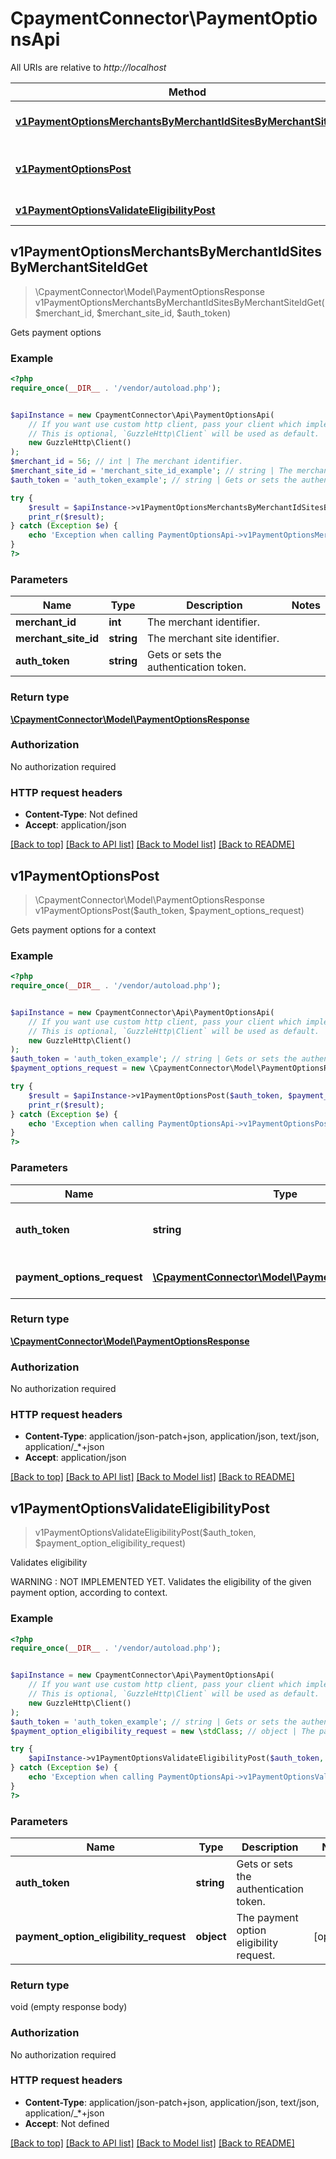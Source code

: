 # CpaymentConnector\PaymentOptionsApi

All URIs are relative to *http://localhost*

Method | HTTP request | Description
------------- | ------------- | -------------
[**v1PaymentOptionsMerchantsByMerchantIdSitesByMerchantSiteIdGet**](PaymentOptionsApi.md#v1PaymentOptionsMerchantsByMerchantIdSitesByMerchantSiteIdGet) | **GET** /v1/payment-options/merchants/{merchantId}/sites/{merchantSiteId} | Gets payment options
[**v1PaymentOptionsPost**](PaymentOptionsApi.md#v1PaymentOptionsPost) | **POST** /v1/payment-options | Gets payment options for a context
[**v1PaymentOptionsValidateEligibilityPost**](PaymentOptionsApi.md#v1PaymentOptionsValidateEligibilityPost) | **POST** /v1/payment-options/validateEligibility | Validates eligibility



## v1PaymentOptionsMerchantsByMerchantIdSitesByMerchantSiteIdGet

> \CpaymentConnector\Model\PaymentOptionsResponse v1PaymentOptionsMerchantsByMerchantIdSitesByMerchantSiteIdGet($merchant_id, $merchant_site_id, $auth_token)

Gets payment options

### Example

```php
<?php
require_once(__DIR__ . '/vendor/autoload.php');


$apiInstance = new CpaymentConnector\Api\PaymentOptionsApi(
    // If you want use custom http client, pass your client which implements `GuzzleHttp\ClientInterface`.
    // This is optional, `GuzzleHttp\Client` will be used as default.
    new GuzzleHttp\Client()
);
$merchant_id = 56; // int | The merchant identifier.
$merchant_site_id = 'merchant_site_id_example'; // string | The merchant site identifier.
$auth_token = 'auth_token_example'; // string | Gets or sets the authentication token.

try {
    $result = $apiInstance->v1PaymentOptionsMerchantsByMerchantIdSitesByMerchantSiteIdGet($merchant_id, $merchant_site_id, $auth_token);
    print_r($result);
} catch (Exception $e) {
    echo 'Exception when calling PaymentOptionsApi->v1PaymentOptionsMerchantsByMerchantIdSitesByMerchantSiteIdGet: ', $e->getMessage(), PHP_EOL;
}
?>
```

### Parameters


Name | Type | Description  | Notes
------------- | ------------- | ------------- | -------------
 **merchant_id** | **int**| The merchant identifier. |
 **merchant_site_id** | **string**| The merchant site identifier. |
 **auth_token** | **string**| Gets or sets the authentication token. |

### Return type

[**\CpaymentConnector\Model\PaymentOptionsResponse**](../Model/PaymentOptionsResponse.md)

### Authorization

No authorization required

### HTTP request headers

- **Content-Type**: Not defined
- **Accept**: application/json

[[Back to top]](#) [[Back to API list]](../../README.md#documentation-for-api-endpoints)
[[Back to Model list]](../../README.md#documentation-for-models)
[[Back to README]](../../README.md)


## v1PaymentOptionsPost

> \CpaymentConnector\Model\PaymentOptionsResponse v1PaymentOptionsPost($auth_token, $payment_options_request)

Gets payment options for a context

### Example

```php
<?php
require_once(__DIR__ . '/vendor/autoload.php');


$apiInstance = new CpaymentConnector\Api\PaymentOptionsApi(
    // If you want use custom http client, pass your client which implements `GuzzleHttp\ClientInterface`.
    // This is optional, `GuzzleHttp\Client` will be used as default.
    new GuzzleHttp\Client()
);
$auth_token = 'auth_token_example'; // string | Gets or sets the authentication token.
$payment_options_request = new \CpaymentConnector\Model\PaymentOptionsRequest(); // \CpaymentConnector\Model\PaymentOptionsRequest | The payment options request.

try {
    $result = $apiInstance->v1PaymentOptionsPost($auth_token, $payment_options_request);
    print_r($result);
} catch (Exception $e) {
    echo 'Exception when calling PaymentOptionsApi->v1PaymentOptionsPost: ', $e->getMessage(), PHP_EOL;
}
?>
```

### Parameters


Name | Type | Description  | Notes
------------- | ------------- | ------------- | -------------
 **auth_token** | **string**| Gets or sets the authentication token. |
 **payment_options_request** | [**\CpaymentConnector\Model\PaymentOptionsRequest**](../Model/PaymentOptionsRequest.md)| The payment options request. | [optional]

### Return type

[**\CpaymentConnector\Model\PaymentOptionsResponse**](../Model/PaymentOptionsResponse.md)

### Authorization

No authorization required

### HTTP request headers

- **Content-Type**: application/json-patch+json, application/json, text/json, application/_*+json
- **Accept**: application/json

[[Back to top]](#) [[Back to API list]](../../README.md#documentation-for-api-endpoints)
[[Back to Model list]](../../README.md#documentation-for-models)
[[Back to README]](../../README.md)


## v1PaymentOptionsValidateEligibilityPost

> v1PaymentOptionsValidateEligibilityPost($auth_token, $payment_option_eligibility_request)

Validates eligibility

WARNING : NOT IMPLEMENTED YET.     Validates the eligibility of the given payment option, according to context.

### Example

```php
<?php
require_once(__DIR__ . '/vendor/autoload.php');


$apiInstance = new CpaymentConnector\Api\PaymentOptionsApi(
    // If you want use custom http client, pass your client which implements `GuzzleHttp\ClientInterface`.
    // This is optional, `GuzzleHttp\Client` will be used as default.
    new GuzzleHttp\Client()
);
$auth_token = 'auth_token_example'; // string | Gets or sets the authentication token.
$payment_option_eligibility_request = new \stdClass; // object | The payment option eligibility request.

try {
    $apiInstance->v1PaymentOptionsValidateEligibilityPost($auth_token, $payment_option_eligibility_request);
} catch (Exception $e) {
    echo 'Exception when calling PaymentOptionsApi->v1PaymentOptionsValidateEligibilityPost: ', $e->getMessage(), PHP_EOL;
}
?>
```

### Parameters


Name | Type | Description  | Notes
------------- | ------------- | ------------- | -------------
 **auth_token** | **string**| Gets or sets the authentication token. |
 **payment_option_eligibility_request** | **object**| The payment option eligibility request. | [optional]

### Return type

void (empty response body)

### Authorization

No authorization required

### HTTP request headers

- **Content-Type**: application/json-patch+json, application/json, text/json, application/_*+json
- **Accept**: Not defined

[[Back to top]](#) [[Back to API list]](../../README.md#documentation-for-api-endpoints)
[[Back to Model list]](../../README.md#documentation-for-models)
[[Back to README]](../../README.md)

